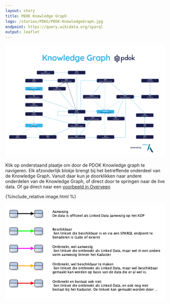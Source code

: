 ```yaml
---
layout: story
title: PDOK Knowledge Graph
logo: /stories/PDKG/PDOK-KnowledgeGraph.jpg
endpoint: https://query.wikidata.org/sparql
output: leaflet
---
```

![](/stories/PDKG/PDOK-KnowledgeGraph.jpg)

Klik op onderstaand plaatje om door de PDOK Knowledge graph te navigeren. Elk afzonderlijk blokje brengt bij het betreffende onderdeel van de Knowledge Graph. Vanuit daar kun je doorklikken naar andere onderdelen van de Knowledge Graph, of direct door te springen naar de live data. Of ga direct naar een [voorbeeld in Overveen](http://linkeddata.ordina.nl/pdkg/resource?subject=https%3A%2F%2Flinkeddata.cultureelerfgoed.nl%2Fid%2Fceo%2Frijksmonument%2F9667)

{%include_relative image.html %}

![](/stories/PDKG/Legenda.png)
